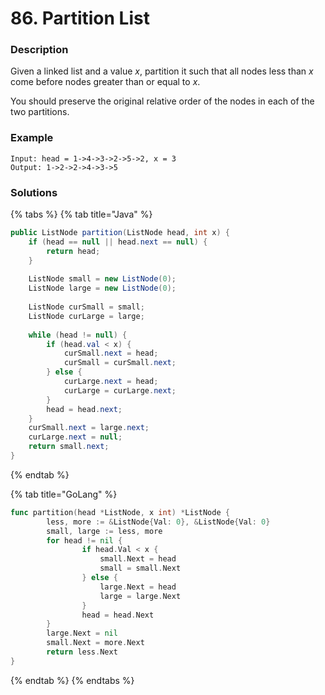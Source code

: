 # 86. Partition List

### Description

Given a linked list and a value _x_, partition it such that all nodes less than _x_ come before nodes greater than or equal to _x_.

You should preserve the original relative order of the nodes in each of the two partitions.

### **Example**

```text
Input: head = 1->4->3->2->5->2, x = 3
Output: 1->2->2->4->3->5
```

### Solutions

{% tabs %}
{% tab title="Java" %}
```java
public ListNode partition(ListNode head, int x) {
    if (head == null || head.next == null) {
        return head;
    }
    
    ListNode small = new ListNode(0);
    ListNode large = new ListNode(0);
    
    ListNode curSmall = small;
    ListNode curLarge = large;
    
    while (head != null) {
        if (head.val < x) {
            curSmall.next = head;
            curSmall = curSmall.next;
        } else {
            curLarge.next = head;
            curLarge = curLarge.next;
        }
        head = head.next;
    }
    curSmall.next = large.next;
    curLarge.next = null;
    return small.next;
}
```
{% endtab %}

{% tab title="GoLang" %}
```go
func partition(head *ListNode, x int) *ListNode {
		less, more := &ListNode{Val: 0}, &ListNode{Val: 0}
		small, large := less, more
		for head != nil {
				if head.Val < x {
					small.Next = head
					small = small.Next
				} else {
					large.Next = head
					large = large.Next
				}
				head = head.Next
		}
		large.Next = nil
		small.Next = more.Next
		return less.Next
}
```
{% endtab %}
{% endtabs %}

